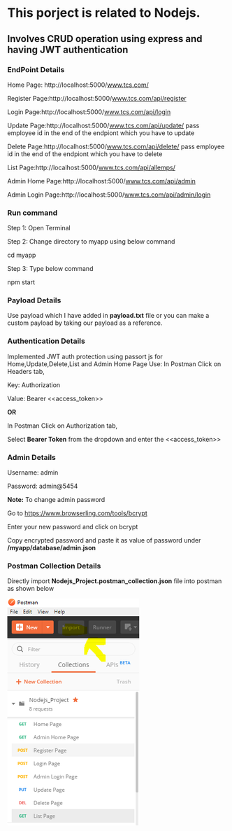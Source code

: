 # This porject is related to Nodejs. 
## Involves CRUD operation using express and having JWT authentication
### EndPoint Details
Home Page: http://localhost:5000/www.tcs.com/

Register Page:http://localhost:5000/www.tcs.com/api/register

Login Page:http://localhost:5000/www.tcs.com/api/login

Update Page:http://localhost:5000/www.tcs.com/api/update/  pass employee id in the end of the endpiont which you have to update

Delete Page:http://localhost:5000/www.tcs.com/api/delete/ pass employee id in the end of the endpiont which you have to delete

List Page:http://localhost:5000/www.tcs.com/api/allemps/ 

Admin Home Page:http://localhost:5000/www.tcs.com/api/admin

Admin Login Page:http://localhost:5000/www.tcs.com/api/admin/login

### Run command
Step 1: Open Terminal 

Step 2: Change directory to myapp using below command 

cd myapp

Step 3: Type below command

npm start

### Payload Details
Use payload which I have added in **payload.txt** file or you can make a custom payload by taking our payload as a reference.

### Authentication Details
Implemented JWT auth protection using passort js for Home,Update,Delete,List and Admin Home Page
Use: In Postman Click on Headers tab,

Key: Authorization 

Value: Bearer <<access_token>>

**OR**

In Postman Click on Authorization tab,

Select **Bearer Token** from the dropdown and enter the <<access_token>>

### Admin Details
Username: admin

Password: admin@5454

**Note:** To change admin password

Go to https://www.browserling.com/tools/bcrypt 

Enter your new password and click on bcrypt
 
Copy encrypted password and paste it as value of password under **/myapp/database/admin.json**

### Postman Collection Details

Directly import **Nodejs_Project.postman_collection.json** file into postman as shown below

![postman](./myapp/postman.PNG)
